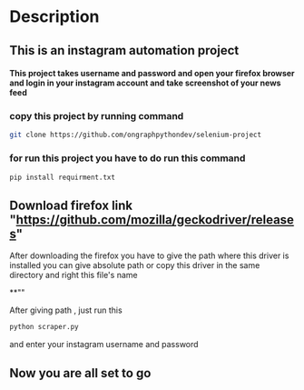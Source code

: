 # Description

## This is an instagram automation project

#### This project takes username and password and open your firefox browser and login in your instagram account and take screenshot of your news feed

### copy this project by running command

```bash
git clone https://github.com/ongraphpythondev/selenium-project
```

### for run this project you have to do run this command

```bash
pip install requirment.txt
```

## Download firefox link "https://github.com/mozilla/geckodriver/releases"

After downloading the firefox you have to give the path where this driver is installed
you can give absolute path or copy this driver in the same directory and right this file's name
 
 **"<your _path>"

After giving path , just run this
```bash
python scraper.py
```

and enter your instagram username and password

## Now you are all set to go
